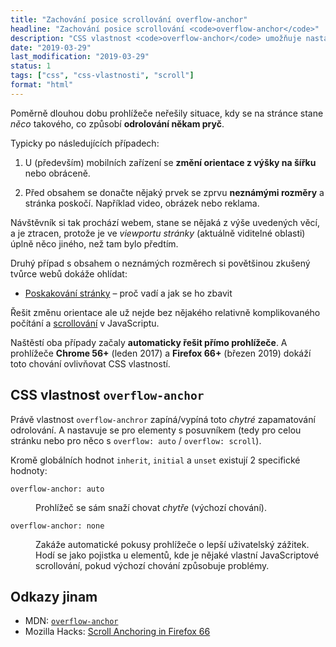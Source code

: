 ```yaml
---
title: "Zachování posice scrollování overflow-anchor"
headline: "Zachování posice scrollování <code>overflow-anchor</code>"
description: "CSS vlastnost <code>overflow-anchor</code> umožňuje nastavit, jak si má prohlížeč pamatovat, kam bylo odscrollováno."
date: "2019-03-29"
last_modification: "2019-03-29"
status: 1
tags: ["css", "css-vlastnosti", "scroll"]
format: "html"
---
```


<p>Poměrně dlouhou dobu prohlížeče neřešily situace, kdy se na stránce stane <i>něco</i> takového, co způsobí <b>odrolování někam pryč</b>.</p>

<p>Typicky po následujících případech:</p>

<ol>
  <li>
    <p>U (především) mobilních zařízení se <b>změní orientace z výšky na šířku</b> nebo obráceně.</p>
  </li>
  
  <li>
    <p>Před obsahem se donačte nějaký prvek se zprvu <b>neznámými rozměry</b> a stránka poskočí. Například video, obrázek nebo reklama.</p>
  </li>
</ol>

<p>Návštěvník si tak prochází webem, stane se nějaká z výše uvedených věcí, a je ztracen, protože je ve <i>viewportu stránky</i> (aktuálně viditelné oblasti) úplně něco jiného, než tam bylo předtím.</p>

<p>Druhý případ s obsahem o neznámých rozměrech si povětšinou zkušený tvůrce webů dokáže ohlídat:</p>

<div class="internal-content">
  <ul>
    <li><a href="/poskakovani">Poskakování stránky</a> – proč vadí a jak se ho zbavit</li>
  </ul>
</div>


<p>Řešit změnu orientace ale už nejde bez nějakého relativně komplikovaného počítání a <a href="/odrolovani">scrollování</a> v JavaScriptu.</p>

<p>Naštěstí oba případy začaly <b>automaticky řešit přímo prohlížeče</b>. A prohlížeče <b>Chrome 56+</b> (leden 2017) a <b>Firefox 66+</b> (březen 2019) dokáží toto chování ovlivňovat CSS vlastností.</p>


<h2 id="css-vlastnost">CSS vlastnost <code>overflow-anchor</code></h2>

<p>Právě vlastnost <code>overflow-anchror</code> zapíná/vypíná toto <i>chytré</i> zapamatování odrolování. A nastavuje se pro elementy s posuvníkem (tedy pro celou stránku nebo pro něco s <code>overflow: auto</code> / <code>overflow: scroll</code>).</p>

<p>Kromě globálních hodnot <code>inherit</code>, <code>initial</code> a <code>unset</code> existují 2 specifické hodnoty:</p>

<dl>
  <dt id="auto">
    <code>overflow-anchor: auto</code>
  </dt>
  <dd>
    <p>Prohlížeč se sám snaží chovat <i>chytře</i> (výchozí chování).</p>
  </dd>
  
  <dt id="none">
    <code>overflow-anchor: none</code>
  </dt>
  <dd>
    <p>Zakáže automatické pokusy prohlížeče o lepší uživatelský zážitek. Hodí se jako pojistka u elementů, kde je nějaké vlastní JavaScriptové scrollování, pokud výchozí chování způsobuje problémy.</p>
  </dd>
</dl>


<h2 id="odkazy">Odkazy jinam</h2>

<ul>
  <li>MDN: <a href="https://developer.mozilla.org/en-US/docs/Web/CSS/overflow-anchor"><code>overflow-anchor
</code></a></li>
  
  <li>Mozilla Hacks: <a href="https://hacks.mozilla.org/2019/03/scroll-anchoring-in-firefox-66/">Scroll Anchoring in Firefox 66</a></li>
</ul>